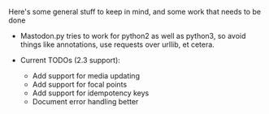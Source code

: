 Here's some general stuff to keep in mind, and some work that needs to be done

* Mastodon.py tries to work for python2 as well as python3, so avoid things like annotations,
  use requests over urllib, et cetera.

* Current TODOs (2.3 support):
    * Add support for media updating
    * Add support for focal points
    * Add support for idempotency keys
    * Document error handling better
    
